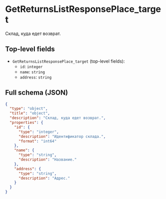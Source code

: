 # GetReturnsListResponsePlace_target

Склад, куда едет возврат.

## Top-level fields
- `GetReturnsListResponsePlace_target` (top-level fields):
  - `id`: `integer`
  - `name`: `string`
  - `address`: `string`

## Full schema (JSON)
```json
{
  "type": "object",
  "title": "object",
  "description": "Склад, куда едет возврат.",
  "properties": {
    "id": {
      "type": "integer",
      "description": "Идентификатор склада.",
      "format": "int64"
    },
    "name": {
      "type": "string",
      "description": "Название."
    },
    "address": {
      "type": "string",
      "description": "Адрес."
    }
  }
}
```

